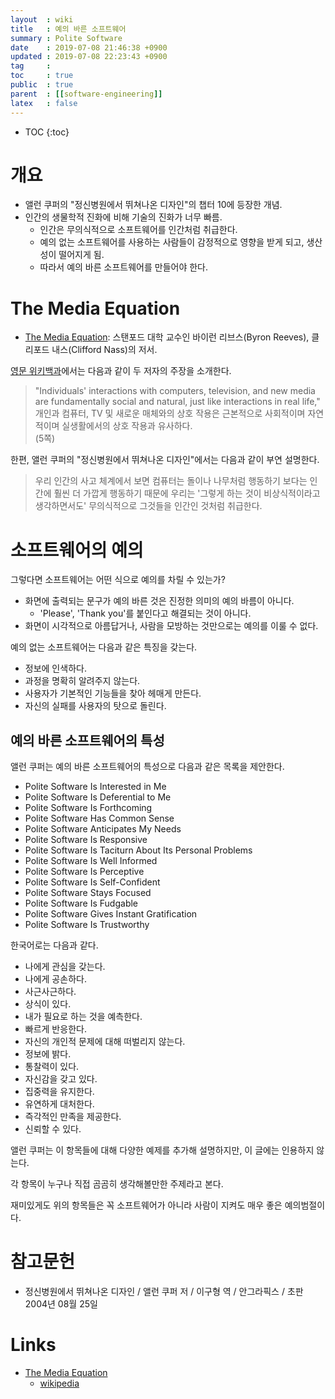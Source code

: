 ```yaml
---
layout  : wiki
title   : 예의 바른 소프트웨어
summary : Polite Software
date    : 2019-07-08 21:46:38 +0900
updated : 2019-07-08 22:23:43 +0900
tag     : 
toc     : true
public  : true
parent  : [[software-engineering]]
latex   : false
---
```

* TOC
{:toc}

# 개요

* 앨런 쿠퍼의 "정신병원에서 뛰쳐나온 디자인"의 챕터 10에 등장한 개념.
* 인간의 생물학적 진화에 비해 기술의 진화가 너무 빠름.
    * 인간은 무의식적으로 소프트웨어를 인간처럼 취급한다.
    * 예의 없는 소프트웨어를 사용하는 사람들이 감정적으로 영향을 받게 되고, 생산성이 떨어지게 됨.
    * 따라서 예의 바른 소프트웨어를 만들어야 한다.

# The Media Equation

* [The Media Equation][MEDIA-EQ-BOOK]: 스탠포드 대학 교수인 바이런 리브스(Byron Reeves), 클리포드 내스(Clifford Nass)의 저서.

[영문 위키백과][MEDIA-EQ-WIKI]에서는 다음과 같이 두 저자의 주장을 소개한다.

> "Individuals' interactions with computers, television, and new media are fundamentally social and natural, just like interactions in real life,"  
개인과 컴퓨터, TV 및 새로운 매체와의 상호 작용은 근본적으로 사회적이며 자연적이며 실생활에서의 상호 작용과 유사하다.  
(5쪽)

한편, 앨런 쿠퍼의 "정신병원에서 뛰쳐나온 디자인"에서는 다음과 같이 부연 설명한다.

> 우리 인간의 사고 체계에서 보면 컴퓨터는 돌이나 나무처럼 행동하기 보다는 인간에 훨씬 더 가깝게 행동하기 때문에
우리는 '그렇게 하는 것이 비상식적이라고 생각하면서도' 무의식적으로 그것들을 인간인 것처럼 취급한다.

# 소프트웨어의 예의

그렇다면 소프트웨어는 어떤 식으로 예의를 차릴 수 있는가?

* 화면에 출력되는 문구가 예의 바른 것은 진정한 의미의 예의 바름이 아니다.
    * 'Please', 'Thank you'를 붙인다고 해결되는 것이 아니다.
* 화면이 시각적으로 아름답거나, 사람을 모방하는 것만으로는 예의를 이룰 수 없다.

예의 없는 소프트웨어는 다음과 같은 특징을 갖는다.

* 정보에 인색하다.
* 과정을 명확히 알려주지 않는다.
* 사용자가 기본적인 기능들을 찾아 헤매게 만든다.
* 자신의 실패를 사용자의 탓으로 돌린다.

## 예의 바른 소프트웨어의 특성

앨런 쿠퍼는 예의 바른 소프트웨어의 특성으로 다음과 같은 목록을 제안한다.

>
* Polite Software Is Interested in Me
* Polite Software Is Deferential to Me
* Polite Software Is Forthcoming
* Polite Software Has Common Sense
* Polite Software Anticipates My Needs
* Polite Software Is Responsive
* Polite Software Is Taciturn About Its Personal Problems
* Polite Software Is Well Informed
* Polite Software Is Perceptive
* Polite Software Is Self-Confident
* Polite Software Stays Focused
* Polite Software Is Fudgable
* Polite Software Gives Instant Gratification
* Polite Software Is Trustworthy

한국어로는 다음과 같다.

>
* 나에게 관심을 갖는다.
* 나에게 공손하다.
* 사근사근하다.
* 상식이 있다.
* 내가 필요로 하는 것을 예측한다.
* 빠르게 반응한다.
* 자신의 개인적 문제에 대해 떠벌리지 않는다.
* 정보에 밝다.
* 통찰력이 있다.
* 자신감을 갖고 있다.
* 집중력을 유지한다.
* 유연하게 대처한다.
* 즉각적인 만족을 제공한다.
* 신뢰할 수 있다.

앨런 쿠퍼는 이 항목들에 대해 다양한 예제를 추가해 설명하지만, 이 글에는 인용하지 않는다.

각 항목이 누구나 직접 곰곰히 생각해볼만한 주제라고 본다.

재미있게도 위의 항목들은 꼭 소프트웨어가 아니라 사람이 지켜도 매우 좋은 예의범절이다.


# 참고문헌

* 정신병원에서 뛰쳐나온 디자인 / 앨런 쿠퍼 저 / 이구형 역 / 안그라픽스 / 초판 2004년 08월 25일

# Links

* [The Media Equation][MEDIA-EQ-BOOK]
    * [wikipedia][MEDIA-EQ-WIKI]


[MEDIA-EQ-BOOK]: https://web.stanford.edu/group/cslipublications/cslipublications/site/1575860538.shtml
[MEDIA-EQ-WIKI]: https://en.wikipedia.org/wiki/The_Media_Equation
